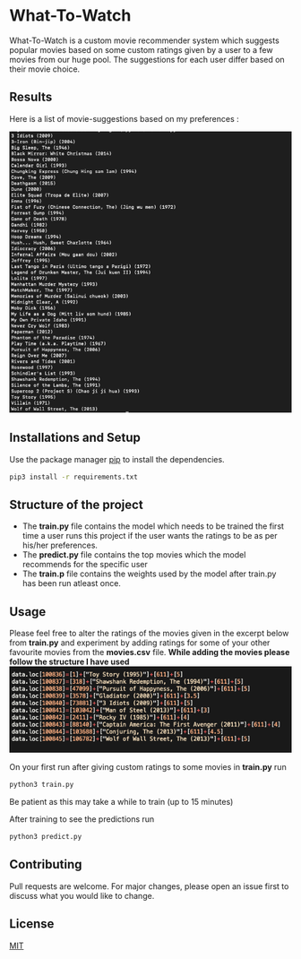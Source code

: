 # What-To-Watch

What-To-Watch is a custom movie recommender system which suggests popular movies based on some custom ratings given by a user to a few movies from our huge pool. The suggestions for each user differ based on their movie choice.  


## Results

Here is a list of movie-suggestions based on my preferences  :

 

![Suggestions](./docs/images/result.png) 



## Installations and Setup




Use the package manager [pip](https://pip.pypa.io/en/stable/) to install the dependencies.




```bash
pip3 install -r requirements.txt
```
## Structure of the project
- The **train.py** file contains the model which needs to be trained the first time a user runs this project if the user wants the ratings to be as per his/her preferences. 
- The **predict.py** file contains the top movies which the model recommends for the specific user 
- The **train.p** file contains the weights used by the model after train.py has been run atleast once.

## Usage
Please feel free to alter the ratings of the movies given in the excerpt below from **train.py** and experiment by adding ratings for some of your other favourite movies from the **movies.csv** file.
**While adding the movies please follow the structure I have used**
![Movies](./docs/images/excerpt.png) 

On your first run after giving custom ratings to some movies in **train.py** run
```python
python3 train.py
```
Be patient as this may take a while to train (up to 15 minutes)

After training to see the predictions run
```python
python3 predict.py
```

## Contributing
Pull requests are welcome. For major changes, please open an issue first to discuss what you would like to change.


## License
[MIT](https://choosealicense.com/licenses/mit/)
